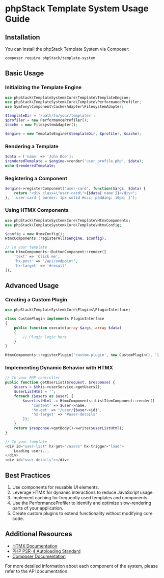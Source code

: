 # phpStack Template System Usage Guide

## Installation

You can install the phpStack Template System via Composer:

```bash
composer require phpStack/template-system
```

## Basic Usage

### Initializing the Template Engine

```php
use phpStack\TemplateSystem\Core\Template\TemplateEngine;
use phpStack\TemplateSystem\Core\Template\PerformanceProfiler;
use Symfony\Component\Cache\Adapter\FilesystemAdapter;

$templateDir = '/path/to/your/templates';
$profiler = new PerformanceProfiler();
$cache = new FilesystemAdapter();

$engine = new TemplateEngine($templateDir, $profiler, $cache);
```

### Rendering a Template

```php
$data = ['name' => 'John Doe'];
$renderedTemplate = $engine->render('user_profile.php', $data);
echo $renderedTemplate;
```

### Registering a Component

```php
$engine->registerComponent('user-card', function($args, $data) {
    return "<div class=\"user-card\">{$data['name']}</div>";
}, '.user-card { border: 1px solid #ccc; padding: 10px; }');
```

### Using HTMX Components

```php
use phpStack\TemplateSystem\Core\Template\HtmxComponents;
use phpStack\TemplateSystem\Core\Template\HtmxConfig;

$config = new HtmxConfig();
HtmxComponents::registerAll($engine, $config);

// In your template
echo HtmxComponents::ButtonComponent::render([
    'text' => 'Click me',
    'hx-post' => '/api/endpoint',
    'hx-target' => '#result'
]);
```

## Advanced Usage

### Creating a Custom Plugin

```php
use phpStack\TemplateSystem\Core\Plugins\PluginInterface;

class CustomPlugin implements PluginInterface
{
    public function execute(array $args, array $data)
    {
        // Plugin logic here
    }
}

HtmxComponents::registerPlugin('custom-plugin', new CustomPlugin(), '1.0.0');
```

### Implementing Dynamic Behavior with HTMX

```php
// In your PHP controller
public function getUserList($request, $response) {
    $users = $this->userService->getUsers();
    $userListHtml = '';
    foreach ($users as $user) {
        $userListHtml .= HtmxComponents::ListItemComponent::render([
            'content' => $user->name,
            'hx-get' => "/user/{$user->id}",
            'hx-target' => '#user-details'
        ]);
    }
    return $response->getBody()->write($userListHtml);
}

// In your template
<div id="user-list" hx-get="/users" hx-trigger="load">
    Loading users...
</div>
<div id="user-details"></div>
```

## Best Practices

1. Use components for reusable UI elements.
2. Leverage HTMX for dynamic interactions to reduce JavaScript usage.
3. Implement caching for frequently used templates and components.
4. Use the PerformanceProfiler to identify and optimize slow-rendering parts of your application.
5. Create custom plugins to extend functionality without modifying core code.

## Additional Resources

- [HTMX Documentation](https://htmx.org/docs/)
- [PHP PSR-4 Autoloading Standard](https://www.php-fig.org/psr/psr-4/)
- [Composer Documentation](https://getcomposer.org/doc/)

For more detailed information about each component of the system, please refer to the API documentation.
